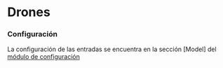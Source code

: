 # Drones

### Configuración
La configuración de las entradas se encuentra en la sección [Model] del [módulo de configuración](/conf/)